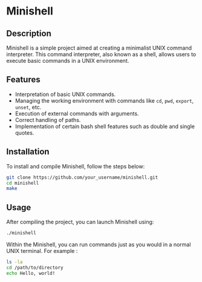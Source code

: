 # Minishell

## Description

Minishell is a simple project aimed at creating a minimalist UNIX command interpreter. This command interpreter, also known as a shell, allows users to execute basic commands in a UNIX environment.

## Features

- Interpretation of basic UNIX commands.
- Managing the working environment with commands like `cd`, `pwd`, `export`, `unset`, etc.
- Execution of external commands with arguments.
- Correct handling of paths.
- Implementation of certain bash shell features such as double and single quotes.

## Installation

To install and compile Minishell, follow the steps below:

```sh
git clone https://github.com/your_username/minishell.git
cd minishell
make
```

## Usage

After compiling the project, you can launch Minishell using:

```sh
./minishell
```

Within the Minishell, you can run commands just as you would in a normal UNIX terminal. For example :

```sh
ls -la
cd /path/to/directory
echo Hello, world!
```

